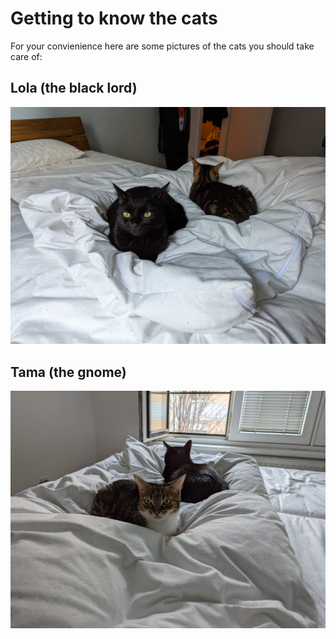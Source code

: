 # Getting to know the cats

For your convienience here are some pictures of the cats you should take care of:

## Lola (the black lord)
![drawing](./assets/lola.jpg)

## Tama (the gnome)
![drawing](./assets/tama.jpg)